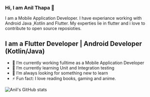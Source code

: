 ### Hi, I am Anil Thapa 👋
I am a Mobile Application Developer. I have experiance working with Android Java ,Kotlin and Flutter. My experties lie in flutter and i love to contribute to open source reposioties.

## I am a Flutter Developer | Android Developer (Kotlin/Java)
- 🔭 I’m currently working fulltime as a Mobile Application Developer
- 🌱 I’m currently learning Unit and Integration testing
- 🤔 I’m always looking for something new to learn
- ⚡ Fun fact: I love reading books, gaming and anime.

![Anil's GitHub stats](https://github-readme-stats-git-master-gameonanils-projects.vercel.app/api?username=gameonanil&show_icons=true&theme=dracula)

